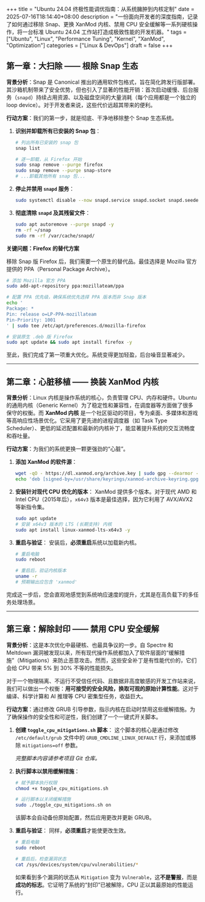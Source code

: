 +++
title = "Ubuntu 24.04 终极性能调优指南：从系统臃肿到内核定制"
date = 2025-07-16T18:14:40+08:00
description = "一份面向开发者的深度指南，记录了如何通过移除 Snap、更换 XanMod 内核、禁用 CPU 安全缓解等一系列硬核操作，将一台标准 Ubuntu 24.04 工作站打造成极致性能的开发机器。"
tags = ["Ubuntu", "Linux", "Performance Tuning", "Kernel", "XanMod", "Optimization"]
categories = ["Linux & DevOps"]
draft = false
+++

## 第一章：大扫除 —— 根除 Snap 生态

**背景分析**：Snap 是 Canonical 推出的通用软件包格式，旨在简化跨发行版部署。其沙箱机制带来了安全优势，但也引入了显著的性能开销：首次启动缓慢、后台服务（`snapd`）持续占用资源、以及磁盘空间的大量消耗（每个应用都是一个独立的 loop device）。对于开发者来说，这些代价远超其带来的便利。

**行动方案**：我们的第一步，就是彻底、干净地移除整个 Snap 生态系统。

1.  **识别并卸载所有已安装的 Snap 包**：

    ```bash
    # 列出所有已安装的 snap 包
    snap list

    # 逐一卸载，从 Firefox 开始
    sudo snap remove --purge firefox
    sudo snap remove --purge snap-store
    # ...卸载其他所有 snap 包...
    ```

2.  **停止并禁用 `snapd` 服务**：

    ```bash
    sudo systemctl disable --now snapd.service snapd.socket snapd.seeded.service
    ```

3.  **彻底清除 `snapd` 及其残留文件**：

    ```bash
    sudo apt autoremove --purge snapd -y
    rm -rf ~/snap
    sudo rm -rf /var/cache/snapd/
    ```

**关键问题：Firefox 的替代方案**

移除 Snap 版 Firefox 后，我们需要一个原生的替代品。最佳选择是 Mozilla 官方提供的 PPA（Personal Package Archive）。

```bash
# 添加 Mozilla 官方 PPA
sudo add-apt-repository ppa:mozillateam/ppa

# 配置 PPA 优先级，确保系统优先选择 PPA 版本而非 Snap 版本
echo '
Package: *
Pin: release o=LP-PPA-mozillateam
Pin-Priority: 1001
' | sudo tee /etc/apt/preferences.d/mozilla-firefox

# 安装原生 .deb 版 Firefox
sudo apt update && sudo apt install firefox -y
```

至此，我们完成了第一项重大优化。系统变得更加轻盈，后台噪音显著减少。

---

## 第二章：心脏移植 —— 换装 XanMod 内核

**背景分析**：Linux 内核是操作系统的核心，负责管理 CPU、内存和硬件。Ubuntu 的通用内核（Generic Kernel）为了稳定性和兼容性，在调度器等方面做了很多保守的权衡。而 **XanMod 内核** 是一个社区驱动的项目，专为桌面、多媒体和游戏等高响应性场景优化。它采用了更先进的进程调度器（如 Task Type Scheduler）、更低的延迟配置和最新的内核补丁，能显著提升系统的交互流畅度和吞吐量。

**行动方案**：为我们的系统更换一颗更强劲的“心脏”。

1.  **添加 XanMod 的软件源**：

    ```bash
    wget -qO - https://dl.xanmod.org/archive.key | sudo gpg --dearmor -o /usr/share/keyrings/xanmod-archive-keyring.gpg
    echo 'deb [signed-by=/usr/share/keyrings/xanmod-archive-keyring.gpg] http://deb.xanmod.org releases main' | sudo tee /etc/apt/sources.list.d/xanmod-release.list
    ```

2.  **安装针对现代 CPU 优化的版本**：
    XanMod 提供多个版本。对于现代 AMD 和 Intel CPU（2015年后），`x64v3` 版本是最佳选择，因为它利用了 AVX/AVX2 等新指令集。

    ```bash
    sudo apt update
    # 安装 x64v3 版本的 LTS (长期支持) 内核
    sudo apt install linux-xanmod-lts-x64v3 -y
    ```

3.  **重启与验证**：
    安装后，**必须重启**系统以加载新内核。

    ```bash
    # 重启电脑
    sudo reboot

    # 重启后，验证内核版本
    uname -r
    # 预期输出应包含 'xanmod'
    ```

完成这一步后，您会直观地感觉到系统响应速度的提升，尤其是在高负载下的多任务处理场景。

---

## 第三章：解除封印 —— 禁用 CPU 安全缓解

**背景分析**：这是本次优化中最硬核、也最具争议的一步。自 Spectre 和 Meltdown 漏洞被发现以来，所有现代操作系统都加入了软件层面的“缓解措施”（Mitigations）来防止恶意攻击。然而，这些安全补丁是有性能代价的，它们会给 CPU 带来 5% 到 30% 不等的性能损失。

对于一个物理隔离、不运行不受信任代码、且数据非高度敏感的开发工作站来说，我们可以做出一个权衡：**用可接受的安全风险，换取可观的原始计算性能**。这对于编译、科学计算和 AI 推理等 CPU 密集型任务，收益巨大。

**行动方案**：通过修改 GRUB 引导参数，指示内核在启动时禁用这些缓解措施。为了确保操作的安全性和可逆性，我们创建了一个一键式开关脚本。

1.  **创建 `toggle_cpu_mitigations.sh` 脚本**：
    这个脚本的核心是通过修改 `/etc/default/grub` 文件中的 `GRUB_CMDLINE_LINUX_DEFAULT` 行，来添加或移除 `mitigations=off` 参数。

    *完整脚本内容请参考项目 Git 仓库。*

2.  **执行脚本以禁用缓解措施**：

    ```bash
    # 赋予脚本执行权限
    chmod +x toggle_cpu_mitigations.sh

    # 运行脚本以关闭缓解措施
    sudo ./toggle_cpu_mitigations.sh on
    ```
    该脚本会自动备份原始配置，然后应用更改并更新 GRUB。

3.  **重启与验证**：
    同样，**必须重启**才能使更改生效。

    ```bash
    # 重启电脑
    sudo reboot

    # 重启后，检查漏洞状态
    cat /sys/devices/system/cpu/vulnerabilities/*
    ```
    如果看到多个漏洞的状态从 `Mitigation` 变为 `Vulnerable`，这**不是警报**，而是**成功的标志**。它证明了系统的“封印”已被解除，CPU 正以其最原始的性能运行。